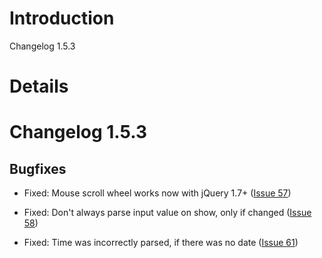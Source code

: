 # Introduction #

Changelog 1.5.3

# Details #

# Changelog 1.5.3 #

## Bugfixes ##

  * Fixed: Mouse scroll wheel works now with jQuery 1.7+ ([Issue 57](https://code.google.com/p/mobiscroll/issues/detail?id=57))

  * Fixed: Don't always parse input value on show, only if changed ([Issue 58](https://code.google.com/p/mobiscroll/issues/detail?id=58))

  * Fixed: Time was incorrectly parsed, if there was no date ([Issue 61](https://code.google.com/p/mobiscroll/issues/detail?id=61))